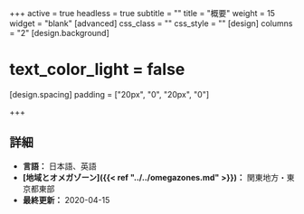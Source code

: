 +++
active = true
headless = true
subtitle = ""
title = "概要"
weight = 15
widget = "blank"
[advanced]
css_class = ""
css_style = ""
[design]
columns = "2"
[design.background]
# text_color_light = false
[design.spacing]
padding = ["20px", "0", "20px", "0"]

+++


## 詳細

* **言語：** 日本語、英語
* **[地域とオメガゾーン]({{< ref "../../omegazones.md" >}})：** 関東地方・東京都東部
* **最終更新：** 2020-04-15
